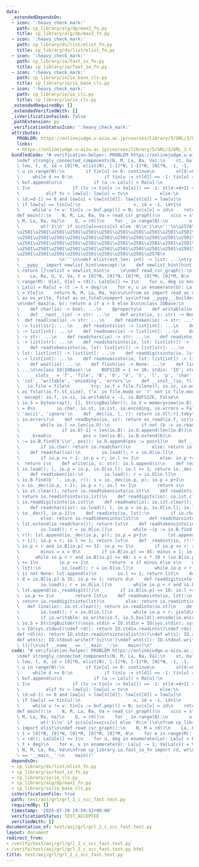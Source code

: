 ```yaml
---
data:
  _extendedDependsOn:
  - icon: ':heavy_check_mark:'
    path: cp_library/alg/dp/max2_fn.py
    title: cp_library/alg/dp/max2_fn.py
  - icon: ':heavy_check_mark:'
    path: cp_library/ds/list/elist_fn.py
    title: cp_library/ds/list/elist_fn.py
  - icon: ':heavy_check_mark:'
    path: cp_library/io/fast_io_fn.py
    title: cp_library/io/fast_io_fn.py
  - icon: ':heavy_check_mark:'
    path: cp_library/io/io_base_cls.py
    title: cp_library/io/io_base_cls.py
  - icon: ':heavy_check_mark:'
    path: cp_library/io/io_cls.py
    title: cp_library/io/io_cls.py
  _extendedRequiredBy: []
  _extendedVerifiedWith: []
  _isVerificationFailed: false
  _pathExtension: py
  _verificationStatusIcon: ':heavy_check_mark:'
  attributes:
    PROBLEM: https://onlinejudge.u-aizu.ac.jp/courses/library/5/GRL/3/GRL_3_C
    links:
    - https://onlinejudge.u-aizu.ac.jp/courses/library/5/GRL/3/GRL_3_C
  bundledCode: "# verification-helper: PROBLEM https://onlinejudge.u-aizu.ac.jp/courses/library/5/GRL/3/GRL_3_C\n\
    \ndef strongly_connected_components(N, M, La, Ra, Va):\n    st, buf, sccs, tin,\
    \ low, t, d, id = [0]*N, elist(N), [-1]*N, [-1]*N, [N]*N, -1, -1, -1\n    for\
    \ u in range(N):\n        if tin[u] >= 0: continue\n        st[d:=0] = u\n   \
    \     while d >= 0:\n            if tin[u := st[d]] == -1: tin[u] = low[u] = (t:=t+1);\
    \ buf.append(u)\n            if (a := La[u]) < Ra[u]:\n                La[u] +=\
    \ 1\n                if (tv := tin[v := Va[a]]) == -1: st[d:=d+1] = v\n      \
    \          elif tv < low[u]: low[u] = tv\n            else:\n                if\
    \ (d:=d-1) >= 0 and low[u] < low[st[d]]: low[st[d]] = low[u]\n               \
    \ if low[u] == tin[u]:\n                    v, id = -1, id+1\n               \
    \     while u != v: tin[v := buf.pop()] = N; sccs[v] = id\n    return sccs\n\n\
    def main():\n    N, M, La, Ra, Va = read_csr_graph()\n    sccs = strongly_connected_components(N,\
    \ M, La, Ra, Va)\n    Q, = rd()\n    for _ in range(Q):\n        u, v = rd()\n\
    \        wt('1\\n' if sccs[u]==sccs[v] else '0\\n')\n\n'''\n\u257A\u2501\u2501\
    \u2501\u2501\u2501\u2501\u2501\u2501\u2501\u2501\u2501\u2501\u2501\u2501\u2501\
    \u2501\u2501\u2501\u2501\u2501\u2501\u2501\u2501\u2501\u2501\u2501\u2501\u2501\
    \u2501\u2501\u2501\u2501\u2501\u2501\u2501\u2501\u2501\u2501\u2501\u2501\u2501\
    \u2501\u2501\u2501\u2501\u2501\u2501\u2501\u2501\u2501\u2501\u2501\u2501\u2501\
    \u2501\u2501\u2501\u2501\u2501\u2501\u2501\u2501\u2578\n             https://kobejean.github.io/cp-library\
    \               \n'''\n\ndef elist(est_len: int) -> list: ...\ntry:\n    from\
    \ __pypy__ import newlist_hint\nexcept:\n    def newlist_hint(hint):\n       \
    \ return []\nelist = newlist_hint\n    \n\ndef read_csr_graph():\n    N, M = rd()\n\
    \    La, Ra, U, V, Va, t = [0]*N, [0]*N, [0]*M, [0]*M, [0]*M, 0\n    for e in\
    \ range(M): U[e], V[e] = rd(); La[U[e]] += 1\n    for u, deg in enumerate(La):\
    \ La[u] = Ra[u] = (t := t + deg)\n    for e, u in enumerate(U): La[u] -= 1; Va[La[u]]\
    \ = V[e]\n    return N, M, La, Ra, Va\n\n\nfrom os import read as os_read, write\
    \ as os_write, fstat as os_fstat\nimport sys\nfrom __pypy__.builders import StringBuilder\n\
    \n\ndef max2(a, b): return a if a > b else b\n\nclass IOBase:\n    @property\n\
    \    def char(io) -> bool: ...\n    @property\n    def writable(io) -> bool: ...\n\
    \    def __next__(io) -> str: ...\n    def write(io, s: str) -> None: ...\n  \
    \  def readline(io) -> str: ...\n    def readtoken(io) -> str: ...\n    def readtokens(io)\
    \ -> list[str]: ...\n    def readints(io) -> list[int]: ...\n    def readdigits(io)\
    \ -> list[int]: ...\n    def readnums(io) -> list[int]: ...\n    def readchar(io)\
    \ -> str: ...\n    def readchars(io) -> str: ...\n    def readinto(io, lst: list[str])\
    \ -> list[str]: ...\n    def readcharsinto(io, lst: list[str]) -> list[str]: ...\n\
    \    def readtokensinto(io, lst: list[str]) -> list[str]: ...\n    def readintsinto(io,\
    \ lst: list[int]) -> list[int]: ...\n    def readdigitsinto(io, lst: list[int])\
    \ -> list[int]: ...\n    def readnumsinto(io, lst: list[int]) -> list[int]: ...\n\
    \    def wait(io): ...\n    def flush(io) -> None: ...\n    def line(io) -> list[str]:\
    \ ...\n\nclass IO(IOBase):\n    BUFSIZE = 1 << 16; stdin: 'IO'; stdout: 'IO'\n\
    \    __slots__ = 'f', 'file', 'B', 'O', 'V', 'S', 'l', 'p', 'char', 'sz', 'st',\
    \ 'ist', 'writable', 'encoding', 'errors'\n    def __init__(io, file):\n     \
    \   io.file = file\n        try: io.f = file.fileno(); io.sz, io.writable = max2(io.BUFSIZE,\
    \ os_fstat(io.f).st_size), ('x' in file.mode or 'r' not in file.mode)\n      \
    \  except: io.f, io.sz, io.writable = -1, io.BUFSIZE, False\n        io.B, io.O,\
    \ io.S = bytearray(), [], StringBuilder(); io.V = memoryview(io.B); io.l = io.p\
    \ = 0\n        io.char, io.st, io.ist, io.encoding, io.errors = False, [], [],\
    \ 'ascii', 'ignore'\n    def _dec(io, l, r): return io.V[l:r].tobytes().decode(io.encoding,\
    \ io.errors)\n    def readbytes(io, sz): return os_read(io.f, sz)\n    def load(io):\n\
    \        while io.l >= len(io.O):\n            if not (b := io.readbytes(io.sz)):\n\
    \                if io.O[-1] < len(io.B): io.O.append(len(io.B))\n           \
    \     break\n            pos = len(io.B); io.B.extend(b)\n            while ~(pos\
    \ := io.B.find(b'\\n', pos)): io.O.append(pos := pos+1)\n    def __next__(io):\n\
    \        if io.char: return io.readchar()\n        else: return io.readtoken()\n\
    \    def readchar(io):\n        io.load(); r = io.O[io.l]\n        c = chr(io.B[io.p])\n\
    \        if io.p >= r-1: io.p = r; io.l += 1\n        else: io.p += 1\n      \
    \  return c\n    def write(io, s: str): io.S.append(s)\n    def readline(io):\
    \ io.load(); l, io.p = io.p, io.O[io.l]; io.l += 1; return io._dec(l, io.p)\n\
    \    def readtoken(io):\n        io.load(); r = io.O[io.l]\n        if ~(p :=\
    \ io.B.find(b' ', io.p, r)): s = io._dec(io.p, p); io.p = p+1\n        else: s\
    \ = io._dec(io.p, r-1); io.p = r; io.l += 1\n        return s\n    def readtokens(io):\
    \ io.st.clear(); return io.readtokensinto(io.st)\n    def readints(io): io.ist.clear();\
    \ return io.readintsinto(io.ist)\n    def readdigits(io): io.ist.clear(); return\
    \ io.readdigitsinto(io.ist)\n    def readnums(io): io.ist.clear(); return io.readnumsinto(io.ist)\n\
    \    def readchars(io): io.load(); l, io.p = io.p, io.O[io.l]; io.l += 1; return\
    \ io._dec(l, io.p-1)\n    def readinto(io, lst):\n        if io.char: return io.readcharsinto(lst)\n\
    \        else: return io.readtokensinto(lst)\n    def readcharsinto(io, lst):\
    \ lst.extend(io.readchars()); return lst\n    def readtokensinto(io, lst): \n\
    \        io.load(); r = io.O[io.l]\n        while ~(p := io.B.find(b' ', io.p,\
    \ r)): lst.append(io._dec(io.p, p)); io.p = p+1\n        lst.append(io._dec(io.p,\
    \ r-1)); io.p = r; io.l += 1; return lst\n    def _readint(io, r):\n        while\
    \ io.p < r and io.B[io.p] <= 32: io.p += 1\n        if io.p >= r: return None\n\
    \        minus = x = 0\n        if io.B[io.p] == 45: minus = 1; io.p += 1\n  \
    \      while io.p < r and io.B[io.p] >= 48: x = x * 10 + (io.B[io.p] & 15); io.p\
    \ += 1\n        io.p += 1\n        return -x if minus else x\n    def readintsinto(io,\
    \ lst):\n        io.load(); r = io.O[io.l]\n        while io.p < r and (x := io._readint(r))\
    \ is not None: lst.append(x)\n        io.l += 1; return lst\n    def _readdigit(io):\
    \ d = io.B[io.p] & 15; io.p += 1; return d\n    def readdigitsinto(io, lst):\n\
    \        io.load(); r = io.O[io.l]\n        while io.p < r and io.B[io.p] > 32:\
    \ lst.append(io._readdigit())\n        if io.B[io.p] == 10: io.l += 1\n      \
    \  io.p += 1\n        return lst\n    def readnumsinto(io, lst):\n        if io.char:\
    \ return io.readdigitsinto(lst)\n        else: return io.readintsinto(lst)\n \
    \   def line(io): io.st.clear(); return io.readinto(io.st)\n    def wait(io):\n\
    \        io.load(); r = io.O[io.l]\n        while io.p < r: yield\n    def flush(io):\n\
    \        if io.writable: os_write(io.f, io.S.build().encode(io.encoding, io.errors));\
    \ io.S = StringBuilder()\nsys.stdin = IO.stdin = IO(sys.stdin); sys.stdout = IO.stdout\
    \ = IO(sys.stdout)\ndef rd(): return IO.stdin.readints()\ndef rds(): return IO.stdin.__next__()\n\
    def rdl(n): return IO.stdin.readintsinto(elist(n))\ndef wt(s): IO.stdout.write(s)\n\
    def wtn(s): IO.stdout.write(f'{s}\\n')\ndef wtnl(l): IO.stdout.write(' '.join(map(str,\
    \ l)))\n\nif __name__ == '__main__':\n    main()\n"
  code: "# verification-helper: PROBLEM https://onlinejudge.u-aizu.ac.jp/courses/library/5/GRL/3/GRL_3_C\n\
    \ndef strongly_connected_components(N, M, La, Ra, Va):\n    st, buf, sccs, tin,\
    \ low, t, d, id = [0]*N, elist(N), [-1]*N, [-1]*N, [N]*N, -1, -1, -1\n    for\
    \ u in range(N):\n        if tin[u] >= 0: continue\n        st[d:=0] = u\n   \
    \     while d >= 0:\n            if tin[u := st[d]] == -1: tin[u] = low[u] = (t:=t+1);\
    \ buf.append(u)\n            if (a := La[u]) < Ra[u]:\n                La[u] +=\
    \ 1\n                if (tv := tin[v := Va[a]]) == -1: st[d:=d+1] = v\n      \
    \          elif tv < low[u]: low[u] = tv\n            else:\n                if\
    \ (d:=d-1) >= 0 and low[u] < low[st[d]]: low[st[d]] = low[u]\n               \
    \ if low[u] == tin[u]:\n                    v, id = -1, id+1\n               \
    \     while u != v: tin[v := buf.pop()] = N; sccs[v] = id\n    return sccs\n\n\
    def main():\n    N, M, La, Ra, Va = read_csr_graph()\n    sccs = strongly_connected_components(N,\
    \ M, La, Ra, Va)\n    Q, = rd()\n    for _ in range(Q):\n        u, v = rd()\n\
    \        wt('1\\n' if sccs[u]==sccs[v] else '0\\n')\n\nfrom cp_library.ds.list.elist_fn\
    \ import elist\n\ndef read_csr_graph():\n    N, M = rd()\n    La, Ra, U, V, Va,\
    \ t = [0]*N, [0]*N, [0]*M, [0]*M, [0]*M, 0\n    for e in range(M): U[e], V[e]\
    \ = rd(); La[U[e]] += 1\n    for u, deg in enumerate(La): La[u] = Ra[u] = (t :=\
    \ t + deg)\n    for e, u in enumerate(U): La[u] -= 1; Va[La[u]] = V[e]\n    return\
    \ N, M, La, Ra, Va\n\nfrom cp_library.io.fast_io_fn import rd, wt\n\nif __name__\
    \ == '__main__':\n    main()"
  dependsOn:
  - cp_library/ds/list/elist_fn.py
  - cp_library/io/fast_io_fn.py
  - cp_library/io/io_cls.py
  - cp_library/alg/dp/max2_fn.py
  - cp_library/io/io_base_cls.py
  isVerificationFile: true
  path: test/aoj/grl/grl_2_c_scc_fast.test.py
  requiredBy: []
  timestamp: '2025-07-28 19:59:52+09:00'
  verificationStatus: TEST_ACCEPTED
  verifiedWith: []
documentation_of: test/aoj/grl/grl_2_c_scc_fast.test.py
layout: document
redirect_from:
- /verify/test/aoj/grl/grl_2_c_scc_fast.test.py
- /verify/test/aoj/grl/grl_2_c_scc_fast.test.py.html
title: test/aoj/grl/grl_2_c_scc_fast.test.py
---
```

